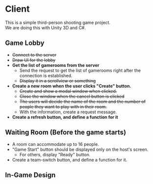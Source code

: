 # Client
This is a simple third-person shooting game project.  
We are doing this with Unity 3D and C#.  

## Game Lobby
- ~~Connect to the server~~
- ~~Draw UI for the lobby~~
- **Get the list of gamerooms from the server**
    - Send the request to get the list of gamerooms right after the connection is established.
    - ~~Display it in a scrollview or something~~
- **Create a new room when the user clicks "Create" button.**
    - ~~Create and show a modal window when clicked.~~
    - ~~Close the window when the cancel button is clicked~~
    - ~~The users will decide the name of the room and the number of people they want to play with in their room.~~
    - With the information, create a request message.
- **Create a refresh button, and define a function for it**
    
## Waiting Room (Before the game starts)
- A room can accommodate up to 16 people.
- "Game Start" button should be displayed only on the host's screen.
    - For others, display "Ready" button.
- Create a team-switch button, and define a function for it.
## In-Game Design
